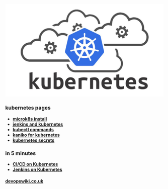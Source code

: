 
![logo](/media/kubernetes-cloud-square.jpeg "kubernetes clusters, kubectl, pods and container orchestration.")

### kubernetes pages

- **[microk8s install](/kubernetes/microk8s-install)**
- **[jenkins and kubernetes](/kubernetes/kubernetes-slaves)**
- **[kubectl commands](/kubernetes/kubectl-commands)**
- **[kaniko for kubernetes](/kubernetes/kaniko)**
- **[kubernetes secrets](/kubernetes/kubernetes-secrets)**

### in 5 minutes

- **[CI/CD on Kubernetes](https://github.com/devops4me/kubernetes-pipeline)**
- **[Jenkins on Kubernetes](https://github.com/devops4me/docker-jenkins)**

#### [devopswiki.co.uk](/)
